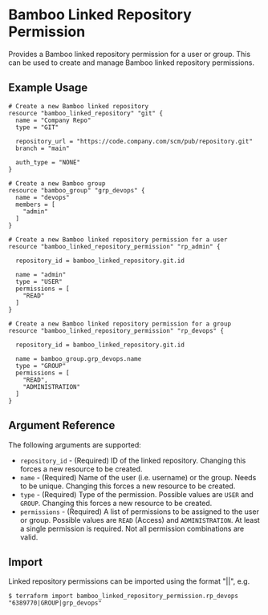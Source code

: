 # Bamboo Linked Repository Permission

Provides a Bamboo linked repository permission for a user or group. This can be used to create and manage Bamboo linked repository permissions.

## Example Usage

```hcl
# Create a new Bamboo linked repository
resource "bamboo_linked_repository" "git" {
  name = "Company Repo"
  type = "GIT"

  repository_url = "https://code.company.com/scm/pub/repository.git"
  branch = "main"

  auth_type = "NONE"
}

# Create a new Bamboo group
resource "bamboo_group" "grp_devops" {
  name = "devops"
  members = [
    "admin"
  ]
}

# Create a new Bamboo linked repository permission for a user
resource "bamboo_linked_repository_permission" "rp_admin" {

  repository_id = bamboo_linked_repository.git.id

  name = "admin"
  type = "USER"
  permissions = [
    "READ"
  ]
}

# Create a new Bamboo linked repository permission for a group
resource "bamboo_linked_repository_permission" "rp_devops" {

  repository_id = bamboo_linked_repository.git.id
  
  name = bamboo_group.grp_devops.name
  type = "GROUP"
  permissions = [
    "READ",
    "ADMINISTRATION"
  ]
}
```

## Argument Reference

The following arguments are supported:

* `repository_id` - (Required) ID of the linked repository. Changing this forces a new resource to be created.
* `name` - (Required) Name of the user (i.e. username) or the group. Needs to be unique. Changing this forces a new resource to be created.
* `type` - (Required) Type of the permission. Possible values are `USER` and `GROUP`. Changing this forces a new resource to be created.
* `permissions` - (Required) A list of permissions to be assigned to the user or group. Possible values are `READ` (Access) and `ADMINISTRATION`.
  At least a single permission is required. Not all permission combinations are valid.

## Import

Linked repository permissions can be imported using the format "<repository-id>|<type>|<name>", e.g.

```
$ terraform import bamboo_linked_repository_permission.rp_devops "6389770|GROUP|grp_devops"
```

